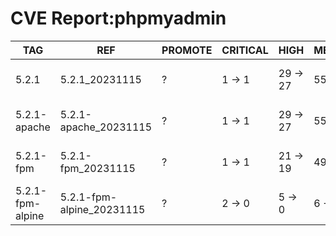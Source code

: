 # CVE Report:phpmyadmin
|       TAG        |            REF            | PROMOTE | CRITICAL |   HIGH   |  MEDIUM  |    LOW     | UNKNOWN |
|------------------|---------------------------|---------|----------|----------|----------|------------|---------|
| 5.2.1            | 5.2.1_20231115            | ?       | 1 -> 1   | 29 -> 27 | 55 -> 55 | 253 -> 253 | 0 -> 0  |
| 5.2.1-apache     | 5.2.1-apache_20231115     | ?       | 1 -> 1   | 29 -> 27 | 55 -> 55 | 253 -> 253 | 0 -> 0  |
| 5.2.1-fpm        | 5.2.1-fpm_20231115        | ?       | 1 -> 1   | 21 -> 19 | 49 -> 49 | 221 -> 221 | 0 -> 0  |
| 5.2.1-fpm-alpine | 5.2.1-fpm-alpine_20231115 | ?       | 2 -> 0   | 5 -> 0   | 6 -> 4   | 2 -> 0     | 0 -> 0  |
